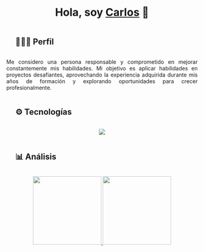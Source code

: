 <div align="center">
<h1 align="center">Hola, soy <a href="https://aristi.dev">Carlos</a> 👋</h1>
</div>

<div id="user-content-toc">
  <ul align="left">
    <summary><h2 style="display: inline-block">👨🏻‍💻 Perfil</h2></summary>
  </ul>
</div>
<!--Resumen-->
<p align="justify">
  Me considero una persona responsable y comprometido en mejorar constantemente mis habilidades. Mi objetivo es aplicar habilidades en proyectos desafiantes, aprovechando la experiencia adquirida durante mis años de formación y explorando oportunidades para crecer profesionalmente.
</p>


<!--h1 without bottom border-->
<div id="user-content-toc">
  <ul align="left">
    <summary><h2 style="display: inline-block">⚙️ Tecnologías</h2></summary>
  </ul>
</div>
<!--Iconos de tecnologías-->
<p align="center">
  <a href="https://skillicons.dev">
    <img src="https://skillicons.dev/icons?i=bootstrap,c,cpp,css,figma,github,html,java,js,jquery,php,md,mysql,postgres,py,django,vscode&perline=14" />
  </a>
</p>

<div id="user-content-toc">
  <ul align="left">
    <summary><h2 style="display: inline-block">📊 Análisis</h2></summary>
  </ul>
</div>
<!--Reporte-->
<p align="center">
<a href="https://github.com/cstealbino">
  <img height="180em" src="https://github-readme-stats-eight-theta.vercel.app/api?username=codeiawebdev&show_icons=true&theme=algolia&include_all_commits=true&count_private=true"/>
  <img height="180em" src="https://github-readme-stats-eight-theta.vercel.app/api/top-langs/?username=codeiawebdev&layout=compact&langs_count=8&theme=algolia"/>
</a>
</p>
